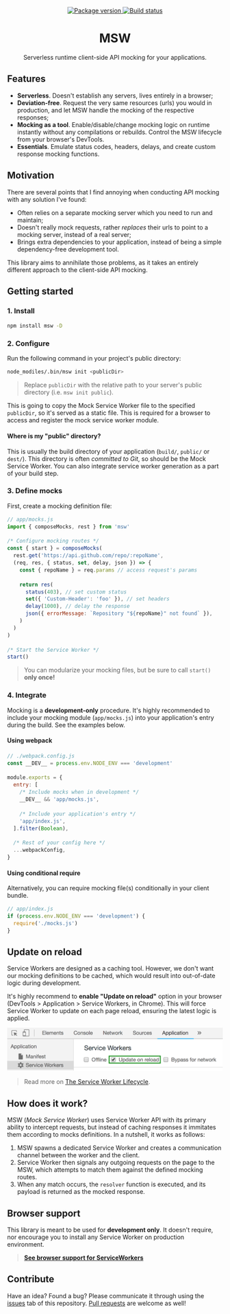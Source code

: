 <p align="center">
  <a href="https://www.npmjs.com/package/msw">
    <img src="https://img.shields.io/npm/v/msw.svg" alt="Package version" />
  </a>
  <a href="https://circleci.com/gh/kettanaito/msw)">
    <img src="https://img.shields.io/circleci/project/github/kettanaito/msw/master.svg" alt="Build status" />
  </a>
</p>

<h1 align="center">MSW</h1>

<p align="center">Serverless runtime client-side API mocking for your applications.</p>

## Features

- **Serverless**. Doesn't establish any servers, lives entirely in a browser;
- **Deviation-free**. Request the very same resources (urls) you would in production, and let MSW handle the mocking of the respective responses;
- **Mocking as a tool**. Enable/disable/change mocking logic on runtime instantly without any compilations or rebuilds. Control the MSW lifecycle from your browser's DevTools.
- **Essentials**. Emulate status codes, headers, delays, and create custom response mocking functions.

## Motivation

There are several points that I find annoying when conducting API mocking with any solution I've found:

- Often relies on a separate mocking server which you need to run and maintain;
- Doesn't really mock requests, rather _replaces_ their urls to point to a mocking server, instead of a real server;
- Brings extra dependencies to your application, instead of being a simple dependency-free development tool.

This library aims to annihilate those problems, as it takes an entirely different approach to the client-side API mocking.

## Getting started

### 1. Install

```bash
npm install msw -D
```

### 2. Configure

Run the following command in your project's public directory:

```bash
node_modiles/.bin/msw init <publicDir>
```

> Replace `publicDir` with the relative path to your server's public directory (i.e. `msw init public`).

This is going to copy the Mock Service Worker file to the specified `publicDir`, so it's served as a static file. This is required for a browser to access and register the mock service worker module.

#### Where is my "public" directory?

This is usually the build directory of your application (`build/`, `public/` or `dest/`). This directory is often _committed to Git_, so should be the Mock Service Worker. You can also integrate service worker generation as a part of your build step.

### 3. Define mocks

First, create a mocking definition file:

```js
// app/mocks.js
import { composeMocks, rest } from 'msw'

/* Configure mocking routes */
const { start } = composeMocks(
  rest.get('https://api.github.com/repo/:repoName',
  (req, res, { status, set, delay, json }) => {
    const { repoName } = req.params // access request's params

    return res(
      status(403), // set custom status
      set({ 'Custom-Header': 'foo' }), // set headers
      delay(1000), // delay the response
      json({ errorMessage: `Repository "${repoName}" not found` }),
    )
  )
)

/* Start the Service Worker */
start()
```

> You can modularize your mocking files, but be sure to call `start()` **only once!**

### 4. Integrate

Mocking is a **development-only** procedure. It's highly recommended to include your mocking module (`app/mocks.js`) into your application's entry during the build. See the examples below.

#### Using webpack

```js
// ./webpack.config.js
const __DEV__ = process.env.NODE_ENV === 'development'

module.exports = {
  entry: [
    /* Include mocks when in development */
    __DEV__ && 'app/mocks.js',

    /* Include your application's entry */
    'app/index.js',
  ].filter(Boolean),

  /* Rest of your config here */
  ...webpackConfig,
}
```

#### Using conditional require

Alternatively, you can require mocking file(s) conditionally in your client bundle.

```js
// app/index.js
if (process.env.NODE_ENV === 'development') {
  require('./mocks.js')
}
```

## Update on reload

Service Workers are designed as a caching tool. However, we don't want our mocking definitions to be cached, which would result into out-of-date logic during development.

It's highly recommend to **enable "Update on reload"** option in your browser (DevTools > Application > Service Workers, in Chrome). This will force Service Worker to update on each page reload, ensuring the latest logic is applied.

![Service Workers: Update on reload](https://raw.githubusercontent.com/kettanaito/msw/master/media/sw-update-on-reload.png)

> Read more on [The Service Worker Lifecycle](https://developers.google.com/web/fundamentals/primers/service-workers/lifecycle).

## How does it work?

MSW (_Mock Service Worker_) uses Service Worker API with its primary ability to intercept requests, but instead of caching responses it immitates them according to mocks definitions. In a nutshell, it works as follows:

1. MSW spawns a dedicated Service Worker and creates a communication channel between the worker and the client.
1. Service Worker then signals any outgoing requests on the page to the MSW, which attempts to match them against the defined mocking routes.
1. When any match occurs, the `resolver` function is executed, and its payload is returned as the mocked response.

## Browser support

This library is meant to be used for **development only**. It doesn't require, nor encourage you to install any Service Worker on production environment.

> [**See browser support for ServiceWorkers**](https://caniuse.com/#feat=serviceworkers)

## Contribute

Have an idea? Found a bug? Please communicate it through using the [issues](https://github.com/kettanaito/msw/issues) tab of this repository. [Pull requests](https://github.com/kettanaito/msw/pulls) are welcome as well!
